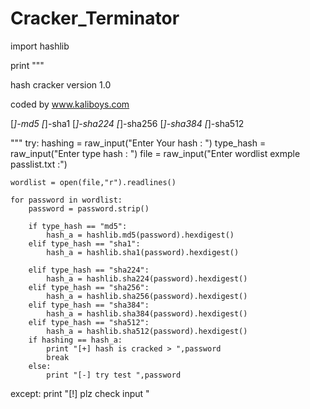 # Cracker_Terminator
import hashlib


print """

hash cracker version 1.0

coded by www.kaliboys.com

[*]-md5
[*]-sha1
[*]-sha224
[*]-sha256
[*]-sha384
[*]-sha512

"""
try:
	hashing = raw_input("Enter Your hash : ")
	type_hash = raw_input("Enter type hash : ")
	file = raw_input("Enter wordlist exmple passlist.txt :")

	wordlist = open(file,"r").readlines()

	for password in wordlist:
		password = password.strip()

		if type_hash == "md5":
			hash_a = hashlib.md5(password).hexdigest()
		elif type_hash == "sha1":
			hash_a = hashlib.sha1(password).hexdigest()

		elif type_hash == "sha224":
			hash_a = hashlib.sha224(password).hexdigest()
		elif type_hash == "sha256":
			hash_a = hashlib.sha256(password).hexdigest()
		elif type_hash == "sha384":
			hash_a = hashlib.sha384(password).hexdigest()
		elif type_hash == "sha512":
			hash_a = hashlib.sha512(password).hexdigest()
		if hashing == hash_a:
			print "[+] hash is cracked > ",password
			break
		else:
			print "[-] try test ",password
except:
	print "[!] plz check input "
